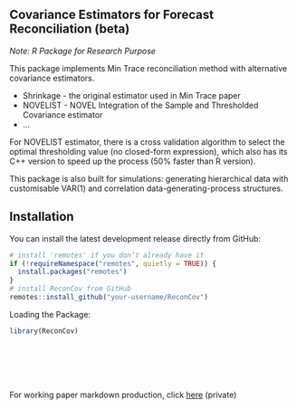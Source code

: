 ## Covariance Estimators for Forecast Reconciliation (beta)
*Note: R Package for Research Purpose*

This package implements Min Trace reconciliation method with alternative covariance estimators.

- Shrinkage - the original estimator used in Min Trace paper
- NOVELIST - NOVEL Integration of the Sample and Thresholded Covariance estimator
- ...

For NOVELIST estimator, there is a cross validation algorithm to select the optimal thresholding value (no closed-form expression), which also has its C++ version to speed up the process (50% faster than R version).

This package is also built for simulations: generating hierarchical data with customisable VAR(1) and correlation data-generating-process structures.

## Installation

You can install the latest development release directly from GitHub:

```r
# install 'remotes' if you don’t already have it
if (!requireNamespace("remotes", quietly = TRUE)) {
  install.packages("remotes")
}
# install ReconCov from GitHub
remotes::install_github("your-username/ReconCov")
```

Loading the Package:

```r
library(ReconCov)
```


<br> <br> <br> <br>

For working paper markdown production, click [here](https://github.com/lordtahdus/Recon_Honours_Thesis) (private)

